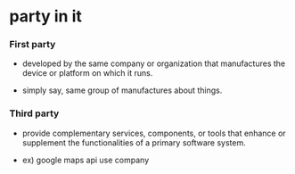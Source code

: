 # party in it

### First party

- developed by the same company or organization that manufactures the device or platform on which it runs.

- simply say, same group of manufactures about things.

### Third party

- provide complementary services, components, or tools that enhance or supplement the functionalities of a primary software system.

- ex) google maps api use company